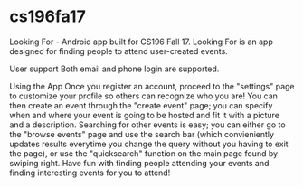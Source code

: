# cs196fa17

Looking For - Android app built for CS196 Fall 17. 
  Looking For is an app designed for finding people to attend user-created events.
  
User support
  Both email and phone login are supported.
  
Using the App
  Once you register an account, proceed to the "settings" page to customize your profile so others can recognize who you are!
  You can then create an event through the "create event" page; you can specify when and where your event is going to be hosted and fit it with a picture and a description.
  Searching for other events is easy; you can either go to the "browse events" page and use the search bar (which convieniently updates results everytime you change the query without you having to exit the page), or use the "quicksearch" function on the main page found by swiping right.
  Have fun with finding people attending your events and finding interesting events for you to attend!

